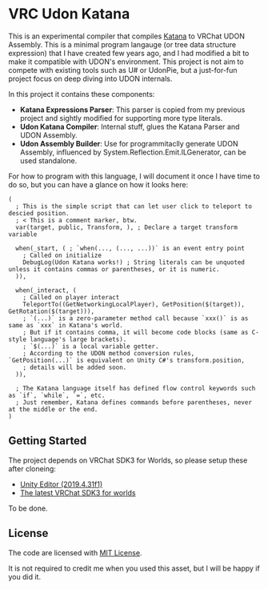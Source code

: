 # VRC Udon Katana
This is an experimental compiler that compiles [Katana](https://github.com/JLChnToZ/Katana) to VRChat UDON Assembly. This is a minimal program langauge (or tree data structure expression) that I have created few years ago, and I had modified a bit to make it compatible with UDON's environment. This project is not aim to compete with existing tools such as U# or UdonPie, but a just-for-fun project focus on deep diving into UDON internals.

In this project it contains these components:
- **Katana Expressions Parser**:
  This parser is copied from my previous project and sightly modified for supporting more type literals.
- **Udon Katana Compiler**:
  Internal stuff, glues the Katana Parser and UDON Assembly.
- **Udon Assembly Builder**: 
  Use for programmitaclly generate UDON Assembly, influenced by System.Reflection.Emit.ILGenerator, can be used standalone.

For how to program with this language, I will document it once I have time to do so, but you can have a glance on how it looks here:
```
(
  ; This is the simple script that can let user click to teleport to descied position.
  ; < This is a comment marker, btw.
  var(target, public, Transform, ), ; Declare a target transform variable

  when(_start, ( ; `when(..., (..., ...))` is an event entry point
    ; Called on initialize
    DebugLog(Udon Katana works!) ; String literals can be unquoted unless it contains commas or parentheses, or it is numeric.
  )),

  when(_interact, (
    ; Called on player interact
    TeleportTo((GetNetworkingLocalPlayer), GetPosition($(target)), GetRotation($(target))),
    ; `(...)` is a zero-parameter method call because `xxx()` is as same as `xxx` in Katana's world.
    ; But if it contains comma, it will become code blocks (same as C-style language's large brackets).
    ; `$(...)` is a local variable getter.
    ; According to the UDON method conversion rules, `GetPosition(...)` is equivalent on Unity C#'s transform.position,
    ; details will be added soon.
  )),

  ; The Katana language itself has defined flow control keywords such as `if`, `while`, `=`, etc.
  ; Just remember, Katana defines commands before parentheses, never at the middle or the end.
)
```

## Getting Started
The project depends on VRChat SDK3 for Worlds, so please setup these after cloneing:
- [Unity Editor (2019.4.31f1)](https://unity3d.com/unity/whats-new/2019.4.31)
- [The latest VRChat SDK3 for worlds](https://vrchat.com/home/download)

To be done.

## License
The code are licensed with [MIT License](LICENSE).

It is not required to credit me when you used this asset, but I will be happy if you did it.
